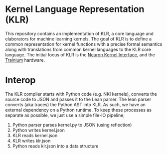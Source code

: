 # Kernel Language Representation (KLR)

This repository contains an implementation of KLR, a core language and
elaborators for machine learning kernels. The goal of KLR is to define a common
representation for kernel functions with a precise formal semantics along with
translations from common kernel languages to the KLR core language. The initial
focus of KLR is the
[Neuron Kernel Interface](https://awsdocs-neuron.readthedocs-hosted.com/en/latest/general/nki/index.html),
and the [Trainium](https://aws.amazon.com/ai/machine-learning/trainium/) hardware.


# Interop

The KLR compiler starts with Python code (e.g. NKI kernels), converts the source
code to JSON and passes it to the Lean parser. The lean parser converts (aka
traces) the Python AST into KLR. As such, we have an external dependency on
a Python runtime. To keep these processes as separate as possible, we just use
a simple file-IO pipeline;

  1. Python parser parses kernel.py to JSON (using reflection)
  2. Python writes kernel.json
  3. KLR reads kernel.json
  4. KLR writes klr.json
  5. Python reads klr.json into a data structure

